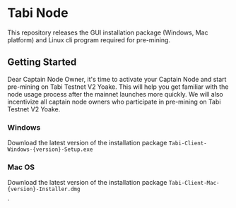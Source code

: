 # Tabi Node 
This repository releases the GUI installation package (Windows, Mac platform) and Linux cli program required for pre-mining.
## Getting Started
Dear Captain Node Owner, it's time to activate your Captain Node and start pre-mining on Tabi Testnet V2 Yoake. This will help you get familiar with the node usage process after the mainnet launches more quickly. We will also incentivize all captain node owners who participate in pre-mining on Tabi Testnet V2 Yoake.
### Windows
Download the latest version of the installation package `Tabi-Client-Windows-{version}-Setup.exe` 
### Mac OS
Download the latest version of the installation package `Tabi-Client-Mac-{version}-Installer.dmg`

` 
